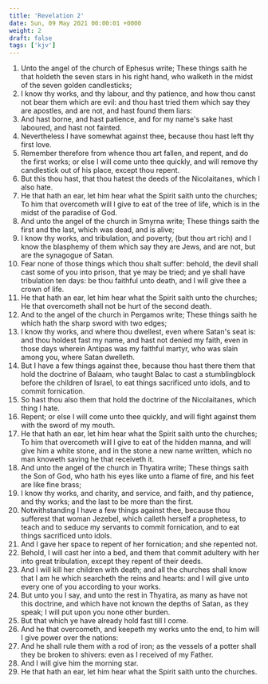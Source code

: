 ```yaml
---
title: 'Revelation 2'
date: Sun, 09 May 2021 00:00:01 +0000
weight: 2
draft: false
tags: ['kjv'] 
---
```


1. Unto the angel of the church of Ephesus write; These things saith he that holdeth the seven stars in his right hand, who walketh in the midst of the seven golden candlesticks;
2. I know thy works, and thy labour, and thy patience, and how thou canst not bear them which are evil: and thou hast tried them which say they are apostles, and are not, and hast found them liars:
3. And hast borne, and hast patience, and for my name's sake hast laboured, and hast not fainted.
4. Nevertheless I have somewhat against thee, because thou hast left thy first love.
5. Remember therefore from whence thou art fallen, and repent, and do the first works; or else I will come unto thee quickly, and will remove thy candlestick out of his place, except thou repent.
6. But this thou hast, that thou hatest the deeds of the Nicolaitanes, which I also hate.
7. He that hath an ear, let him hear what the Spirit saith unto the churches; To him that overcometh will I give to eat of the tree of life, which is in the midst of the paradise of God.
8. And unto the angel of the church in Smyrna write; These things saith the first and the last, which was dead, and is alive;
9. I know thy works, and tribulation, and poverty, (but thou art rich) and I know the blasphemy of them which say they are Jews, and are not, but are the synagogue of Satan.
10. Fear none of those things which thou shalt suffer: behold, the devil shall cast some of you into prison, that ye may be tried; and ye shall have tribulation ten days: be thou faithful unto death, and I will give thee a crown of life.
11. He that hath an ear, let him hear what the Spirit saith unto the churches; He that overcometh shall not be hurt of the second death.
12. And to the angel of the church in Pergamos write; These things saith he which hath the sharp sword with two edges;
13. I know thy works, and where thou dwellest, even where Satan's seat is: and thou holdest fast my name, and hast not denied my faith, even in those days wherein Antipas was my faithful martyr, who was slain among you, where Satan dwelleth.
14. But I have a few things against thee, because thou hast there them that hold the doctrine of Balaam, who taught Balac to cast a stumblingblock before the children of Israel, to eat things sacrificed unto idols, and to commit fornication.
15. So hast thou also them that hold the doctrine of the Nicolaitanes, which thing I hate.
16. Repent; or else I will come unto thee quickly, and will fight against them with the sword of my mouth.
17. He that hath an ear, let him hear what the Spirit saith unto the churches; To him that overcometh will I give to eat of the hidden manna, and will give him a white stone, and in the stone a new name written, which no man knoweth saving he that receiveth it.
18. And unto the angel of the church in Thyatira write; These things saith the Son of God, who hath his eyes like unto a flame of fire, and his feet are like fine brass;
19. I know thy works, and charity, and service, and faith, and thy patience, and thy works; and the last to be more than the first.
20. Notwithstanding I have a few things against thee, because thou sufferest that woman Jezebel, which calleth herself a prophetess, to teach and to seduce my servants to commit fornication, and to eat things sacrificed unto idols.
21. And I gave her space to repent of her fornication; and she repented not.
22. Behold, I will cast her into a bed, and them that commit adultery with her into great tribulation, except they repent of their deeds.
23. And I will kill her children with death; and all the churches shall know that I am he which searcheth the reins and hearts: and I will give unto every one of you according to your works.
24. But unto you I say, and unto the rest in Thyatira, as many as have not this doctrine, and which have not known the depths of Satan, as they speak; I will put upon you none other burden.
25. But that which ye have already hold fast till I come.
26. And he that overcometh, and keepeth my works unto the end, to him will I give power over the nations:
27. And he shall rule them with a rod of iron; as the vessels of a potter shall they be broken to shivers: even as I received of my Father.
28. And I will give him the morning star.
29. He that hath an ear, let him hear what the Spirit saith unto the churches.
